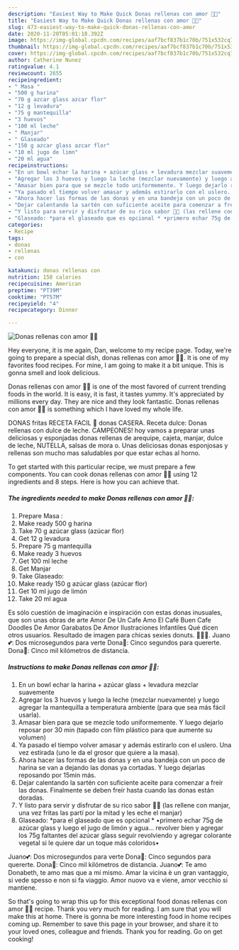 ```yaml
---
description: "Easiest Way to Make Quick Donas rellenas con amor 🍩💕"
title: "Easiest Way to Make Quick Donas rellenas con amor 🍩💕"
slug: 473-easiest-way-to-make-quick-donas-rellenas-con-amor
date: 2020-11-20T05:01:18.392Z
image: https://img-global.cpcdn.com/recipes/aaf7bcf837b1c70b/751x532cq70/donas-rellenas-con-amor-🍩💕-foto-principal.jpg
thumbnail: https://img-global.cpcdn.com/recipes/aaf7bcf837b1c70b/751x532cq70/donas-rellenas-con-amor-🍩💕-foto-principal.jpg
cover: https://img-global.cpcdn.com/recipes/aaf7bcf837b1c70b/751x532cq70/donas-rellenas-con-amor-🍩💕-foto-principal.jpg
author: Catherine Nunez
ratingvalue: 4.1
reviewcount: 2655
recipeingredient:
- " Masa "
- "500 g harina"
- "70 g azcar glass azcar flor"
- "12 g levadura"
- "75 g mantequilla"
- "3 huevos"
- "100 ml leche"
- " Manjar"
- " Glaseado"
- "150 g azcar glass azcar flor"
- "10 ml jugo de limn"
- "20 ml agua"
recipeinstructions:
- "En un bowl echar la harina + azúcar glass + levadura mezclar suavemente"
- "Agregar los 3 huevos y luego la leche (mezclar nuevamente) y luego agregar la mantequilla a temperatura ambiente (para que sea más fácil usarla)."
- "Amasar bien para que se mezcle todo uniformemente. Y luego dejarlo reposar por 30 min (tapado con film plástico para que aumente su volumen)"
- "Ya pasado el tiempo volver amasar y además estirarlo con el uslero. Una vez estirada (uno le da el grosor que quiere a la masa)."
- "Ahora hacer las formas de las donas y en una bandeja con un poco de harina se van a dejando las donas ya cortadas. Y luego dejarlas reposando por 15min más."
- "Dejar calentando la sartén con suficiente aceite para comenzar a freír las donas. Finalmente se deben freír hasta cuando las donas están doradas."
- "Y listo para servir y disfrutar de su rico sabor 🍩🥰 (las rellene con manjar, una vez fritas las partí por la mitad y les eche el manjar)"
- "Glaseado: *para el glaseado que es opcional * •primero echar 75g de azúcar glass y luego el jugo de limón y agua... revolver bien y agregar los 75g faltantes del azúcar glass seguir revolviendo y agregar colorante vegetal si le quiere dar un toque más coloridos•"
categories:
- Recipe
tags:
- donas
- rellenas
- con

katakunci: donas rellenas con 
nutrition: 158 calories
recipecuisine: American
preptime: "PT39M"
cooktime: "PT57M"
recipeyield: "4"
recipecategory: Dinner

---
```



![Donas rellenas con amor 🍩💕](https://img-global.cpcdn.com/recipes/aaf7bcf837b1c70b/751x532cq70/donas-rellenas-con-amor-🍩💕-foto-principal.jpg)

Hey everyone, it is me again, Dan, welcome to my recipe page. Today, we're going to prepare a special dish, donas rellenas con amor 🍩💕. It is one of my favorites food recipes. For mine, I am going to make it a bit unique. This is gonna smell and look delicious.

Donas rellenas con amor 🍩💕 is one of the most favored of current trending foods in the world. It is easy, it is fast, it tastes yummy. It's appreciated by millions every day. They are nice and they look fantastic. Donas rellenas con amor 🍩💕 is something which I have loved my whole life.

DONAS fritas RECETA FACIL 🍩 donas CASERA. Receta dulce: Donas rellenas con dulce de leche. CAMPEONES! hoy vamos a preparar unas deliciosas y esponjadas donas rellenas de arequipe, cajeta, manjar, dulce de leche, NUTELLA, salsas de mora o. Unas deliciosas donas esponjosas y rellenas son mucho mas saludables por que estar echas al horno.


To get started with this particular recipe, we must prepare a few components. You can cook donas rellenas con amor 🍩💕 using 12 ingredients and 8 steps. Here is how you can achieve that.

<!--inarticleads1-->

##### The ingredients needed to make Donas rellenas con amor 🍩💕:

1. Prepare  Masa :
1. Make ready 500 g harina
1. Take 70 g azúcar glass (azúcar flor)
1. Get 12 g levadura
1. Prepare 75 g mantequilla
1. Make ready 3 huevos
1. Get 100 ml leche
1. Get  Manjar
1. Take  Glaseado:
1. Make ready 150 g azúcar glass (azúcar flor)
1. Get 10 ml jugo de limón
1. Take 20 ml agua


Es sólo cuestión de imaginación e inspiración con estas donas inusuales, que son unas obras de arte Amor De Un Cafe Amo El Café Buen Cafe Doodles De Amor Garabatos De Amor Ilustraciones Infantiles Qué dicen otros usuarios. Resultado de imagen para chicas sexies donuts. 🍩🍩🍩. Juano💕: Dos microsegundos para verte Dona🍩: Cinco segundos para quererte. Dona🍩: Cinco mil kilómetros de distancia. 

<!--inarticleads2-->

##### Instructions to make Donas rellenas con amor 🍩💕:

1. En un bowl echar la harina + azúcar glass + levadura mezclar suavemente
1. Agregar los 3 huevos y luego la leche (mezclar nuevamente) y luego agregar la mantequilla a temperatura ambiente (para que sea más fácil usarla).
1. Amasar bien para que se mezcle todo uniformemente. Y luego dejarlo reposar por 30 min (tapado con film plástico para que aumente su volumen)
1. Ya pasado el tiempo volver amasar y además estirarlo con el uslero. Una vez estirada (uno le da el grosor que quiere a la masa).
1. Ahora hacer las formas de las donas y en una bandeja con un poco de harina se van a dejando las donas ya cortadas. Y luego dejarlas reposando por 15min más.
1. Dejar calentando la sartén con suficiente aceite para comenzar a freír las donas. Finalmente se deben freír hasta cuando las donas están doradas.
1. Y listo para servir y disfrutar de su rico sabor 🍩🥰 (las rellene con manjar, una vez fritas las partí por la mitad y les eche el manjar)
1. Glaseado: *para el glaseado que es opcional * •primero echar 75g de azúcar glass y luego el jugo de limón y agua... revolver bien y agregar los 75g faltantes del azúcar glass seguir revolviendo y agregar colorante vegetal si le quiere dar un toque más coloridos•


Juano💕: Dos microsegundos para verte Dona🍩: Cinco segundos para quererte. Dona🍩: Cinco mil kilómetros de distancia. Juano💕: Te amo Donabeth, te amo mas que a mí mismo. Amar la vicina è un gran vantaggio, si vede spesso e non si fa viaggio. Amor nuovo va e viene, amor vecchio si mantiene. 

So that's going to wrap this up for this exceptional food donas rellenas con amor 🍩💕 recipe. Thank you very much for reading. I am sure that you will make this at home. There is gonna be more interesting food in home recipes coming up. Remember to save this page in your browser, and share it to your loved ones, colleague and friends. Thank you for reading. Go on get cooking!
